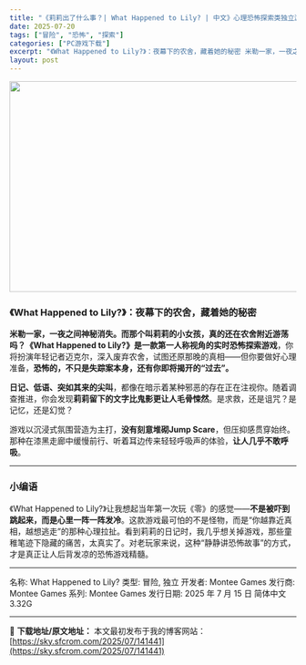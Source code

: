 ```yaml
---
title: "《莉莉出了什么事？| What Happened to Lily? | 中文》心理恐怖探索类独立游戏"
date: 2025-07-20
tags: ["冒险", "恐怖", "探索"]
categories: ["PC游戏下载"]
excerpt: "《What Happened to Lily?》：夜幕下的农舍，藏着她的秘密 米勒一家，一夜之间神秘消失。而那个叫莉莉的小女孩，真的还在农舍附近游荡吗？《What Happened to Lily?》是一款第一人称视角的实时恐怖探索游戏，你将扮演年轻记者迈克尔，深入废弃农舍，试图还原那晚的真相——但&hellip;"
layout: post
---
```


<img class="aligncenter size-full wp-image-141442" src="https://sky.sfcrom.com/wp-content/uploads/2025/07/2025072008544245.webp" alt="" width="660" height="370" />
<h3>《What Happened to Lily?》：夜幕下的农舍，藏着她的秘密</h3>
<strong>米勒一家，一夜之间神秘消失。而那个叫莉莉的小女孩，真的还在农舍附近游荡吗？《What Happened to Lily?》是一款第一人称视角的实时恐怖探索游戏</strong>，你将扮演年轻记者迈克尔，深入废弃农舍，试图还原那晚的真相——但你要做好心理准备，<strong>恐怖的，不只是失踪案本身，还有你即将揭开的“过去”。</strong>

<strong>日记、低语、突如其来的尖叫</strong>，都像在暗示着某种邪恶的存在正在注视你。随着调查推进，你会发现<strong>莉莉留下的文字比鬼影更让人毛骨悚然</strong>。是求救，还是诅咒？是记忆，还是幻觉？

游戏以沉浸式氛围营造为主打，<strong>没有刻意堆砌Jump Scare</strong>，但压抑感贯穿始终。那种在漆黑走廊中缓慢前行、听着耳边传来轻轻呼吸声的体验，<strong>让人几乎不敢呼吸</strong>。

<hr />

<h3>小编语</h3>
《What Happened to Lily?》让我想起当年第一次玩《零》的感觉——<strong>不是被吓到跳起来，而是心里一阵一阵发冷</strong>。这款游戏最可怕的不是怪物，而是“你越靠近真相，越想逃走”的那种心理拉扯。看到莉莉的日记时，我几乎想关掉游戏，那些童稚笔迹下隐藏的痛苦，太真实了。对老玩家来说，这种“静静讲恐怖故事”的方式，才是真正让人后背发凉的恐怖游戏精髓。

<hr />

名称: What Happened to Lily?
类型: 冒险, 独立
开发者: Montee Games
发行商: Montee Games
系列: Montee Games
发行日期: 2025 年 7 月 15 日
简体中文
3.32G

---
📖 **下载地址/原文地址：** 本文最初发布于我的博客网站：[https://sky.sfcrom.com/2025/07/141441](https://sky.sfcrom.com/2025/07/141441)
